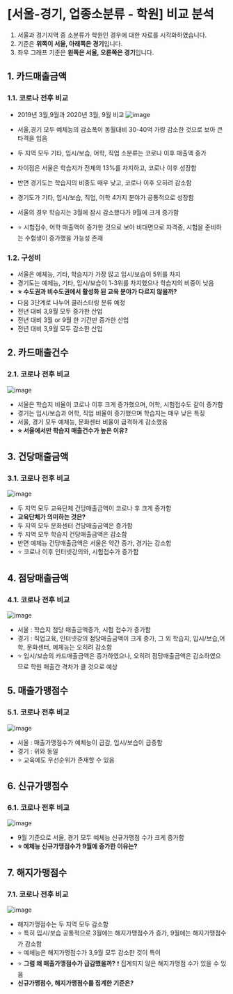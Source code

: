 # [서울-경기, 업종소분류 - 학원] 비교 분석
1. 서울과 경기지역 중 소분류가 학원인 경우에 대한 자료를 시각화하였습니다.
2. 기준은 **위쪽이 서울, 아래쪽은 경기**입니다.
3. 좌우 그래프 기준은 **왼쪽은 서울, 오른쪽은 경기**입니다.
## 1. 카드매출금액
### 1.1. 코로나 전후 비교
- 2019년 3월,9월과 2020년 3월, 9월 비교
![image](https://user-images.githubusercontent.com/44918665/128435799-ff536708-4afe-443e-8fac-58fc6cbc1599.png)

- 서울,경기 모두 예체능의 감소폭이 동월대비 30-40억 가량 감소한 것으로 보아 큰 타격을 입음
- 두 지역 모두 기타, 입시/보습, 어학, 직업 소분류는 코로나 이후 매출액 증가
- 차이점은 서울은 학습지가 전체의 13%를 차지하고, 코로나 이후 성장함
- 반면 경기도는 학습지의 비중도 매우 낮고, 코로나 이후 오히려 감소함
- 경기도가 기타, 입시/보습, 직업, 어학 4가지 분야가 공통적으로 성장함
- 서울의 경우 학습지는 3월에 잠시 감소했다가 9월에 크게 증가함
- ⭐ 시험접수, 어학 매출액이 증가한 것으로 보아 비대면으로 자격증, 시험을 준비하는 수험생이 증가했을 가능성 존재

### 1.2. 구성비
- 서울은 예체능, 기타, 학습지가 가장 많고 입시/보습이 5위를 차지
- 경기도는 예체능, 기타, 입시/보습이 1-3위를 차지했으나 학습지의 비중이 낮음
- **⭐ 수도권과 비수도권에서 활성화 된 교육 분야가 다르지 않을까?**
- 다음 3단계로 나누어 클러스터링 분류 예정
- 전년 대비 3,9월 모두 증가한 산업
- 전년 대비 3월 or 9월 한 기간만 증가한 산업
- 전년 대비 3,9월 모두 감소한 산업

## 2. 카드매출건수
### 2.1. 코로나 전후 비교
![image](https://user-images.githubusercontent.com/44918665/128436049-21609f6c-c05a-48c5-b40e-1951149213e9.png)
- 서울은 학습지 비율이 코로나 이후 크게 증가했으며, 어학, 시험접수도 같이 증가함
- 경기는 입시/보습과 어학, 직업 비율이 증가했으며 학습지는 매우 낮은 특징
- 서울, 경기 모두 예체능, 문화센터 비율이 급격하게 감소했음
- **⭐ 서울에서만 학습지 매출건수가 높은 이유?**

## 3. 건당매출금액
### 3.1. 코로나 전후 비교
![image](https://user-images.githubusercontent.com/44918665/128436070-7850da5d-2b69-4c42-ab0e-d95e3c9030fd.png)
- 두 지역 모두 교육단체 건당매출금액이 코로나 후 크게 증가함
- **교육단체가 의미하는 것은?**
- 두 지역 모두 문화센터 건당매출금액은 증가함
- 두 지역 모두 학습지 건당매출금액은 감소함
- 반면 예체능 건당매출금액은 서울은 약간 증가, 경기는 감소함
- ⭐ 코로나 이후 인터넷강의와, 시험접수가 증가함

## 4. 점당매출금액
### 4.1. 코로나 전후 비교
![image](https://user-images.githubusercontent.com/44918665/128436083-1373fb89-0712-4e13-b7d0-406338d27e81.png)
- 서울 : 학습지 점당 매출금액증가, 시험 접수가 증가함
- 경기 : 직업교육, 인터넷강의 점당매출금액이 크게 증가, 그 외 학습지, 입시/보습,어학, 문화센터, 예체능는 오히려 감소함
- ⭐ 입시/보습의 카드매출금액은 증가하였으나, 오히려 점당매출금액은 감소하였으므로 학원 매출간 격차가 클 것으로 예상

## 5. 매출가맹점수
### 5.1. 코로나 전후 비교
![image](https://user-images.githubusercontent.com/44918665/128436098-0adf30ed-fa96-4a83-8aac-69caca99d2f3.png)
- 서울 : 매출가맹점수가 예체능이 급감, 입시/보습이 급증함
- 경기 : 위와 동일
- ⭐ 교육에도 우선순위가 존재할 수 있음

## 6. 신규가맹점수
### 6.1. 코로나 전후 비교
![image](https://user-images.githubusercontent.com/44918665/128436112-43c7eb76-ef50-45b8-b01d-4b3736a4312e.png)
- 9월 기준으로 서울, 경기 모두 예체능 신규가맹점 수가 크게 증가함
- **⭐ 예체능 신규가맹점수가 9월에 증가한 이유는?**

## 7. 해지가맹점수
### 7.1. 코로나 전후 비교
![image](https://user-images.githubusercontent.com/44918665/128436137-270f36f6-b08b-4fb6-926c-c928144dc9a9.png)
- 해지가맹점수는 두 지역 모두 감소함
- ⭐ 특히 입시/보습 공통적으로 3월에는 해지가맹점수가 증가, 9월에는 해지가맹점수가 감소함
- ⭐ 예체능은 해지가맹점수가 3,9월 모두 감소한 것이 특이
- ⭐ **그럼 왜 매출가맹점수가 급감했을까?** ❗ 집계되지 않은 해지가맹점 수가 있을 수 있음
- **신규가맹점수, 해지가맹점수를 집계한 기준은?**
